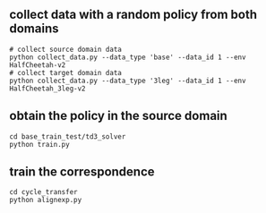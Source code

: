 ## collect data with a random policy from both domains
```shell
# collect source domain data
python collect_data.py --data_type 'base' --data_id 1 --env HalfCheetah-v2
# collect target domain data
python collect_data.py --data_type '3leg' --data_id 1 --env HalfCheetah_3leg-v2
```

## obtain the policy in the source domain
```shell
cd base_train_test/td3_solver
python train.py 
```

## train the correspondence
```shell
cd cycle_transfer
python alignexp.py
```